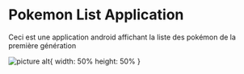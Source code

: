 # Pokemon List Application #
Ceci est une application android affichant la liste des pokémon de la première génération

![picture alt](../master/myfolder/Screenshot_1.jpg){
	width: 50%
	height: 50%
}


